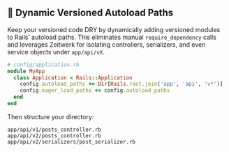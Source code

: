 ## 📂 Dynamic Versioned Autoload Paths
Keep your versioned code DRY by dynamically adding versioned modules to Rails’ autoload paths. This eliminates manual `require_dependency` calls and leverages Zeitwerk for isolating controllers, serializers, and even service objects under `app/api/vX`. 

```ruby
# config/application.rb
module MyApp
  class Application < Rails::Application
    config.autoload_paths += Dir[Rails.root.join('app', 'api', 'v*')]
    config.eager_load_paths += config.autoload_paths
  end
end
```

Then structure your directory:

```
app/api/v1/posts_controller.rb
app/api/v2/posts_controller.rb
app/api/v2/serializers/post_serializer.rb
```
